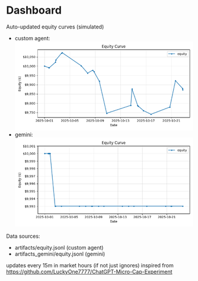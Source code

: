# Dashboard

Auto-updated equity curves (simulated)

- custom agent: ![Equity Curve](artifacts/equity.png?v=2aa3f67)
- gemini: ![Equity Curve (Gemini)](artifacts_gemini/equity.png?v=2aa3f67)

Data sources:
- artifacts/equity.jsonl (custom agent)
- artifacts_gemini/equity.jsonl (gemini)

updates every 15m in market hours (if not just ignores)
inspired from https://github.com/LuckyOne7777/ChatGPT-Micro-Cap-Experiment